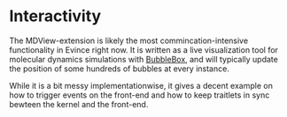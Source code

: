 # Interactivity

The MDView-extension is likely the most commincation-intensive functionality in Evince right now. It is written as a live visualization tool for molecular dynamics simulations with <a href="audunsh.github.io/bubblebox">BubbleBox</a>, and will typically update the position of some hundreds of bubbles at every instance.

While it is a bit messy implementationwise, it gives a decent example on how to trigger events on the front-end and how to keep traitlets in sync bewteen the kernel and the front-end.

